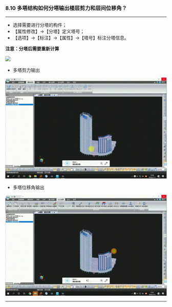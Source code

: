﻿### 8.10  多塔结构如何分塔输出楼层剪力和层间位移角？
---

* 选择需要进行分塔的构件；
* 【属性修改】→【分塔】定义塔号；
* 【选项】→【标注】→【属性】→【塔号】标注分塔信息。

**注意：分塔后需要重新计算**

![](image/8.10-1.gif)

* 多塔剪力输出

![](image/8.10-2.gif)

* 多塔位移角输出

![](image/8.10-3.gif)

---
